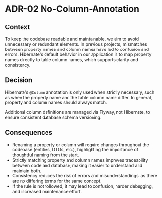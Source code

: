 # ADR-02 No-Column-Annotation

## Context

To keep the codebase readable and maintainable, we aim to avoid unnecessary or redundant elements.
In previous projects, mismatches between property names and column names have led to confusion and errors.
Hibernate's default behavior in our application is to map property names directly to table column names, which supports clarity and consistency.

## Decision

Hibernate's `@Column` annotation is only used when strictly necessary, such as when the property name and the table column name differ.
In general, property and column names should always match.

Additional column definitions are managed via Flyway, not Hibernate, to ensure consistent database schema versioning.

## Consequences

- Renaming a property or column will require changes throughout the codebase (entities, DTOs, etc.), highlighting the importance of thoughtful naming from the
  start.
- Strictly matching property and column names improves traceability between code and database, making it easier to understand and maintain both.
- Consistency reduces the risk of errors and misunderstandings, as there are no differing terms for the same concept.
- If the rule is not followed, it may lead to confusion, harder debugging, and increased maintenance effort.
